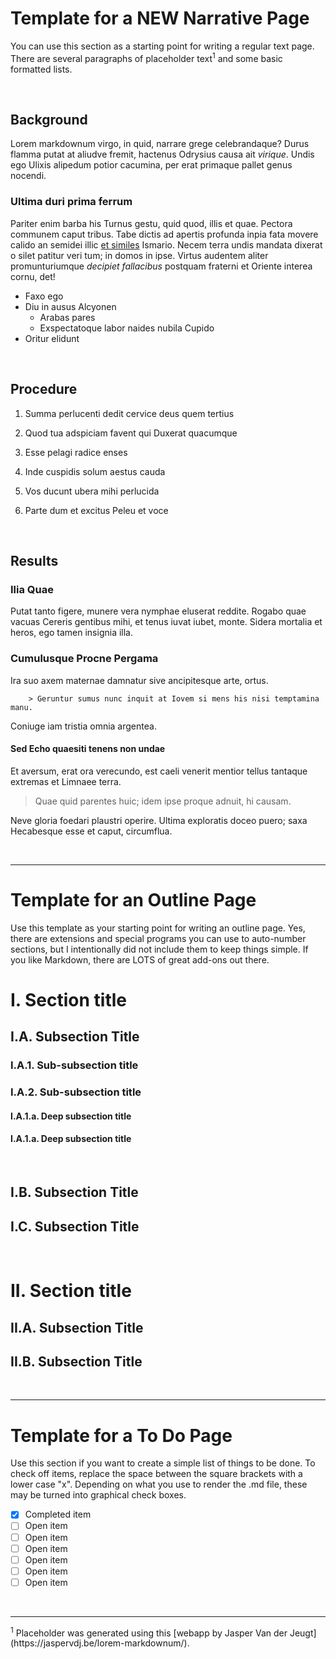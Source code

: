 # Template for a NEW Narrative Page

You can use this section as a starting point for writing a regular text page. There are several paragraphs of placeholder text<sup>1</sup>  and some basic formatted lists.

<br>

## Background

Lorem markdownum virgo, in quid, narrare grege celebrandaque? Durus flamma putat at aliudve fremit, hactenus Odrysius causa ait *virique*. Undis ego Ulixis alipedum potior cacumina, per erat primaque pallet genus nocendi.


### Ultima duri prima ferrum

Pariter enim barba his Turnus gestu, quid quod, illis et quae. Pectora communem caput tribus. Tabe dictis ad apertis profunda inpia fata movere calido an semidei illic [et similes](http://temo.org/digiti) Ismario. Necem terra undis mandata dixerat o silet patitur veri tum; in domos in ipse. Virtus audentem aliter promunturiumque *decipiet fallacibus* postquam fraterni et Oriente interea cornu, det!

* Faxo ego
* Diu in ausus Alcyonen
    + Arabas pares
    + Exspectatoque labor naides nubila Cupido
* Oritur elidunt

<br>

## Procedure

1. Summa perlucenti dedit cervice deus quem tertius

2. Quod tua adspiciam favent qui Duxerat quacumque

3. Esse pelagi radice enses

4. Inde cuspidis solum aestus cauda

5. Vos ducunt ubera mihi perlucida

6. Parte dum et excitus Peleu et voce

<br>

## Results
### Ilia Quae

Putat tanto figere, munere vera nymphae eluserat reddite. Rogabo quae vacuas Cereris gentibus mihi, et tenus iuvat iubet, monte. Sidera mortalia et heros, ego tamen insignia illa.

### Cumulusque Procne Pergama

Ira suo axem maternae damnatur sive ancipitesque arte, ortus. 

```
    > Geruntur sumus nunc inquit at Iovem si mens his nisi temptamina manu. 
```

Coniuge iam tristia omnia argentea.

#### Sed Echo quaesiti tenens non undae

Et aversum, erat ora verecundo, est caeli venerit mentior tellus tantaque extremas et Limnaee terra. 

> Quae quid parentes huic; idem ipse proque adnuit, hi causam. 

Neve gloria foedari plaustri operire. Ultima exploratis doceo puero; saxa Hecabesque esse et caput, circumflua.

<br/>
<hr>

# Template for an Outline Page

Use this template as your starting point for writing an outline page. Yes, there are extensions and special programs you can use to auto-number sections, but I intentionally did not include them to keep things simple. If you like Markdown, there are LOTS of great add-ons out there.

# I. Section title

## I.A. Subsection Title

### I.A.1. Sub-subsection title

### I.A.2. Sub-subsection title

#### I.A.1.a. Deep subsection title

#### I.A.1.a. Deep subsection title
<br>

## I.B. Subsection Title

## I.C. Subsection Title
<br>

# II. Section title
## II.A. Subsection Title

## II.B. Subsection Title


<br/>
<hr>

# Template for a To Do Page

Use this section if you want to create a simple list of things to be done. To check off items, replace the space between the square brackets with a lower case "x". Depending on what you use to render the .md file, these may be turned into graphical check boxes. 

- [x] Completed item
- [ ] Open item
- [ ] Open item
- [ ] Open item
- [ ] Open item
- [ ] Open item
- [ ] Open item

<br>
<hr>
<sup>1</sup> Placeholder was generated using this [webapp by Jasper Van der Jeugt](https://jaspervdj.be/lorem-markdownum/).
